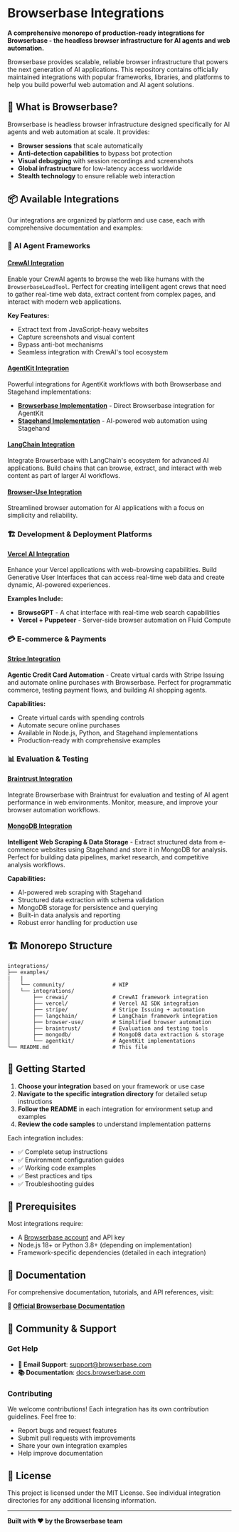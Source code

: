 # Browserbase Integrations

**A comprehensive monorepo of production-ready integrations for Browserbase - the headless browser infrastructure for AI agents and web automation.**

Browserbase provides scalable, reliable browser infrastructure that powers the next generation of AI applications. This repository contains officially maintained integrations with popular frameworks, libraries, and platforms to help you build powerful web automation and AI agent solutions.

## 🚀 What is Browserbase?

Browserbase is headless browser infrastructure designed specifically for AI agents and web automation at scale. It provides:

- **Browser sessions** that scale automatically
- **Anti-detection capabilities** to bypass bot protection
- **Visual debugging** with session recordings and screenshots  
- **Global infrastructure** for low-latency access worldwide
- **Stealth technology** to ensure reliable web interaction

## 📦 Available Integrations

Our integrations are organized by platform and use case, each with comprehensive documentation and examples:

### 🤖 AI Agent Frameworks

#### [**CrewAI Integration**](./examples/integrations/crewai/README.md)
Enable your CrewAI agents to browse the web like humans with the `BrowserbaseLoadTool`. Perfect for creating intelligent agent crews that need to gather real-time web data, extract content from complex pages, and interact with modern web applications.

**Key Features:**
- Extract text from JavaScript-heavy websites
- Capture screenshots and visual content  
- Bypass anti-bot mechanisms
- Seamless integration with CrewAI's tool ecosystem

#### [**AgentKit Integration**](./examples/integrations/agentkit/)
Powerful integrations for AgentKit workflows with both Browserbase and Stagehand implementations:

- **[Browserbase Implementation](./examples/integrations/agentkit/browserbase/README.md)** - Direct Browserbase integration for AgentKit
- **[Stagehand Implementation](./examples/integrations/agentkit/stagehand/README.md)** - AI-powered web automation using Stagehand

#### [**LangChain Integration**](./examples/integrations/langchain/README.md)  
Integrate Browserbase with LangChain's ecosystem for advanced AI applications. Build chains that can browse, extract, and interact with web content as part of larger AI workflows.

#### [**Browser-Use Integration**](./examples/integrations/browser-use/README.md)
Streamlined browser automation for AI applications with a focus on simplicity and reliability.

### 🏗️ Development & Deployment Platforms

#### [**Vercel AI Integration**](./examples/integrations/vercel/README.md)
Enhance your Vercel applications with web-browsing capabilities. Build Generative User Interfaces that can access real-time web data and create dynamic, AI-powered experiences.

**Examples Include:**
- **BrowseGPT** - A chat interface with real-time web search capabilities
- **Vercel + Puppeteer** - Server-side browser automation on Fluid Compute

### 💳 E-commerce & Payments

#### [**Stripe Integration**](./examples/integrations/stripe/README.md)
**Agentic Credit Card Automation** - Create virtual cards with Stripe Issuing and automate online purchases with Browserbase. Perfect for programmatic commerce, testing payment flows, and building AI shopping agents.

**Capabilities:**
- Create virtual cards with spending controls
- Automate secure online purchases
- Available in Node.js, Python, and Stagehand implementations
- Production-ready with comprehensive examples

### 📊 Evaluation & Testing

#### [**Braintrust Integration**](./examples/integrations/braintrust/README.md)
Integrate Browserbase with Braintrust for evaluation and testing of AI agent performance in web environments. Monitor, measure, and improve your browser automation workflows.

#### [**MongoDB Integration**](./examples/integrations/mongodb/README.md)
**Intelligent Web Scraping & Data Storage** - Extract structured data from e-commerce websites using Stagehand and store it in MongoDB for analysis. Perfect for building data pipelines, market research, and competitive analysis workflows.

**Capabilities:**
- AI-powered web scraping with Stagehand
- Structured data extraction with schema validation
- MongoDB storage for persistence and querying
- Built-in data analysis and reporting
- Robust error handling for production use

## 🏗️ Monorepo Structure

```
integrations/
├── examples/
|   |
│   └── community/               # WIP
│   └── integrations/
│       ├── crewai/              # CrewAI framework integration
│       ├── vercel/              # Vercel AI SDK integration  
│       ├── stripe/              # Stripe Issuing + automation
│       ├── langchain/           # LangChain framework integration
│       ├── browser-use/         # Simplified browser automation
│       ├── braintrust/          # Evaluation and testing tools
│       ├── mongodb/             # MongoDB data extraction & storage
│       └── agentkit/            # AgentKit implementations
└── README.md                    # This file
```

## 🚀 Getting Started

1. **Choose your integration** based on your framework or use case
2. **Navigate to the specific integration directory** for detailed setup instructions
3. **Follow the README** in each integration for environment setup and examples
4. **Review the code samples** to understand implementation patterns

Each integration includes:
- ✅ Complete setup instructions
- ✅ Environment configuration guides  
- ✅ Working code examples
- ✅ Best practices and tips
- ✅ Troubleshooting guides

## 🔧 Prerequisites

Most integrations require:
- A [Browserbase account](https://browserbase.com) and API key
- Node.js 18+ or Python 3.8+ (depending on implementation)
- Framework-specific dependencies (detailed in each integration)

## 📖 Documentation

For comprehensive documentation, tutorials, and API references, visit:

**🔗 [Official Browserbase Documentation](https://docs.browserbase.com)**

## 🤝 Community & Support

### Get Help
- **📧 Email Support**: [support@browserbase.com](mailto:support@browserbase.com)
- **📚 Documentation**: [docs.browserbase.com](https://docs.browserbase.com)

### Contributing
We welcome contributions! Each integration has its own contribution guidelines. Feel free to:
- Report bugs and request features
- Submit pull requests with improvements
- Share your own integration examples
- Help improve documentation

## 📄 License

This project is licensed under the MIT License. See individual integration directories for any additional licensing information.

---

**Built with ❤️ by the Browserbase team**